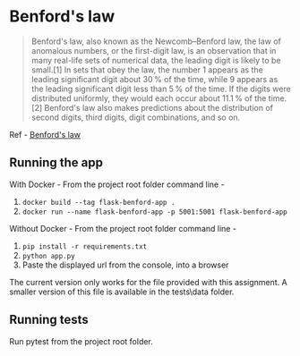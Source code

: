# Benford's law 
> Benford's law, also known as the Newcomb–Benford law, the law of anomalous numbers, or the first-digit law, is an observation that in many real-life sets of numerical data, the leading digit is likely to be small.[1] In sets that obey the law, the number 1 appears as the leading significant digit about 30 % of the time, while 9 appears as the leading significant digit less than 5 % of the time. If the digits were distributed uniformly, they would each occur about 11.1 % of the time.[2] Benford's law also makes predictions about the distribution of second digits, third digits, digit combinations, and so on.

Ref - [Benford's law](https://en.wikipedia.org/wiki/Benford%27s_law)


## Running the app
With Docker -
From the project root folder command line -
  1. `docker build --tag flask-benford-app .`
  2. `docker run --name flask-benford-app -p 5001:5001 flask-benford-app`

Without Docker -
From the project root folder command line -
  1. `pip install -r requirements.txt`
  2. `python app.py`
  3. Paste the displayed url from the console, into a browser

The current version only works for the file provided with this assignment. 
A smaller version of this file is available in the tests\data folder. 

## Running tests
Run pytest from the project root folder. 